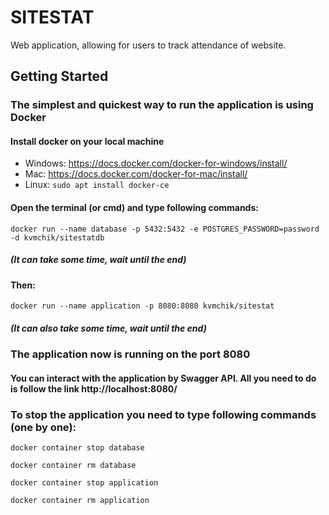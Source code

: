 # SITESTAT

Web application, allowing for users to track attendance of website.

## Getting Started
### The simplest and quickest way to run the application is using Docker

#### Install docker on your local machine
* Windows: https://docs.docker.com/docker-for-windows/install/ 
* Mac: https://docs.docker.com/docker-for-mac/install/
* Linux: `sudo apt install docker-ce`

#### Open the terminal (or cmd) and type following commands:
```
docker run --name database -p 5432:5432 -e POSTGRES_PASSWORD=password -d kvmchik/sitestatdb 
```
##### (It can take some time, wait until the end)
#### Then: 
```
docker run --name application -p 8080:8080 kvmchik/sitestat
```
##### (It can also take some time, wait until the end)
### The application now is running on the port 8080
#### You can interact with the application by Swagger API. All you need to do is follow the link http://localhost:8080/

### To stop the application you need to type following commands (one by one): 
```
docker container stop database
```
```
docker container rm database
```
```
docker container stop application
```
```
docker container rm application
```


